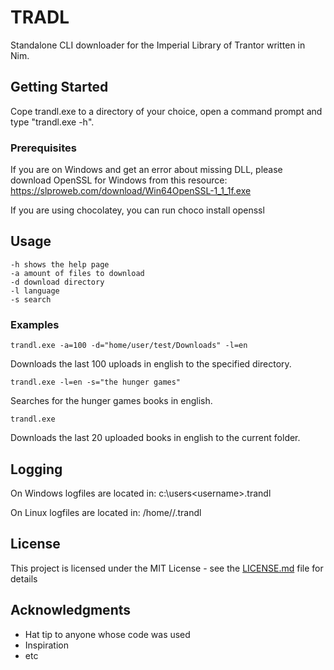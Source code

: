 # TRADL

Standalone CLI downloader for the Imperial Library of Trantor written in Nim.

## Getting Started

Cope trandl.exe to a directory of your choice, open a command prompt and type "trandl.exe -h".

### Prerequisites

If you are on Windows and get an error about missing DLL, please download OpenSSL for Windows from this resource:
https://slproweb.com/download/Win64OpenSSL-1_1_1f.exe

If you are using chocolatey, you can run choco install openssl

## Usage
```
-h shows the help page
-a amount of files to download
-d download directory
-l language
-s search
```

### Examples
```
trandl.exe -a=100 -d="home/user/test/Downloads" -l=en
```
Downloads the last 100 uploads in english to the specified directory.
```
trandl.exe -l=en -s="the hunger games"
```
Searches for the hunger games books in english.

```
trandl.exe 
```
Downloads the last 20 uploaded books in english to the current folder. 

## Logging
On Windows logfiles are located in:
c:\users\<username>\.trandl

On Linux logfiles are located in:
/home/<username>/.trandl

## License

This project is licensed under the MIT License - see the [LICENSE.md](LICENSE.md) file for details

## Acknowledgments

* Hat tip to anyone whose code was used
* Inspiration
* etc
